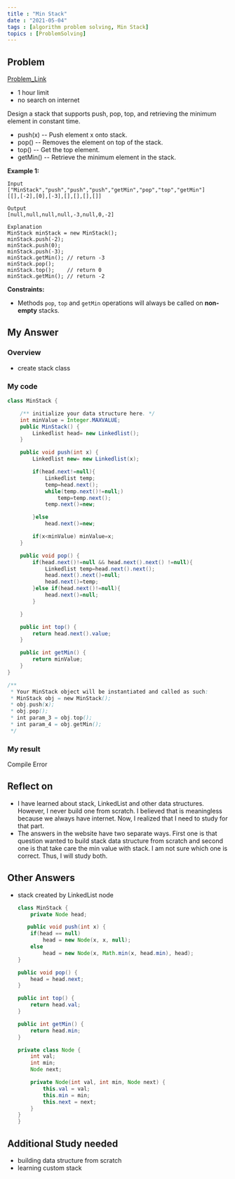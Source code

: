 ```yaml
---
title : "Min Stack"
date : "2021-05-04"
tags : [algorithm problem solving, Min Stack]
topics : [ProblemSolving]
---
```


## Problem

[Problem_Link](https://leetcode.com/problems/min-stack/)

- 1 hour limit
- no search on internet
  

Design a stack that supports push, pop, top, and retrieving the minimum element in constant time.
- push(x) -- Push element x onto stack.
- pop() -- Removes the element on top of the stack.
- top() -- Get the top element.
- getMin() -- Retrieve the minimum element in the stack.

**Example 1:**

```
Input
["MinStack","push","push","push","getMin","pop","top","getMin"]
[[],[-2],[0],[-3],[],[],[],[]]

Output
[null,null,null,null,-3,null,0,-2]

Explanation
MinStack minStack = new MinStack();
minStack.push(-2);
minStack.push(0);
minStack.push(-3);
minStack.getMin(); // return -3
minStack.pop();
minStack.top();    // return 0
minStack.getMin(); // return -2

```

**Constraints:**

- Methods `pop`, `top` and `getMin` operations will always be called on **non-empty** stacks.

## My Answer

### Overview

- create stack class

### My code

```java
class MinStack {

    /** initialize your data structure here. */
    int minValue = Integer.MAXVALUE;
    public MinStack() {
        Linkedlist head= new Linkedlist();
    }

    public void push(int x) {
        Linkedlist new= new Linkedlist(x);

        if(head.next!=null){
            Linkedlist temp;
            temp=head.next();
            while(temp.next()!=null;)
                temp=temp.next();
            temp.next()=new;

        }else
            head.next()=new;

        if(x<minValue) minValue=x;
    }

    public void pop() {
        if(head.next()!=null && head.next().next() !=null){
            Linkedlist temp=head.next().next();
            head.next().next()=null;
            head.next()=temp;
        }else if(head.next()!=null){
            head.next()=null;
        }

    }

    public int top() {
        return head.next().value;
    }

    public int getMin() {
        return minValue;
    }
}

/**
 * Your MinStack object will be instantiated and called as such:
 * MinStack obj = new MinStack();
 * obj.push(x);
 * obj.pop();
 * int param_3 = obj.top();
 * int param_4 = obj.getMin();
 */
```

### My result

Compile Error

## Reflect on

- I have learned about stack, LinkedList and other data structures. However, I never build one from scratch. I believed that is meaningless because we always have internet. Now, I realized that I need to study for that part.
- The answers in the website have two separate ways. First one is that question wanted to build stack data structure from scratch and second one is that take care the min value with stack. I am not sure which one is correct. Thus, I will study both.

## Other Answers

- stack created by LinkedList node

  ```java
  class MinStack {
      private Node head;

     public void push(int x) {
      if(head == null)
          head = new Node(x, x, null);
      else
          head = new Node(x, Math.min(x, head.min), head);
  }

  public void pop() {
      head = head.next;
  }

  public int top() {
      return head.val;
  }

  public int getMin() {
      return head.min;
  }

  private class Node {
      int val;
      int min;
      Node next;

      private Node(int val, int min, Node next) {
          this.val = val;
          this.min = min;
          this.next = next;
      }
  }
  }
  ```


## Additional Study needed

- building data structure from scratch
- learning custom stack
